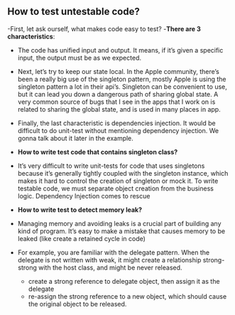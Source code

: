 
## How to test untestable code?

-First, let ask ourself, what makes code easy to test?
-**There are 3 characteristics**:

- The code has unified input and output. It means, if it’s given a specific input, the output must be as we expected.
- Next, let’s try to keep our state local. In the Apple community, there’s been a really big use of the singleton pattern, mostly Apple is using the singleton pattern a lot in their api’s. Singleton can be convenient to use, but it can lead you down a dangerous path of sharing global state. A very common source of bugs that I see in the apps that I work on is related to sharing the global state, and is used in many places in app.
- Finally, the last characteristic is dependencies injection. It would be difficult to do unit-test without mentioning dependency injection. We gonna talk about it later in the example.

- **How to write test code that contains singleton class?**
- It’s very difficult to write unit-tests for code that uses singletons because it’s generally tightly coupled with the singleton instance, which makes it hard to control the creation of singleton or mock it. To write testable code, we must separate object creation from the business logic. Dependency Injection comes to rescue

- **How to write test to detect memory leak?**
- Managing memory and avoiding leaks is a crucial part of building any kind of program. It’s easy to make a mistake that causes memory to be leaked (like create a retained cycle in code)
- For example, you are familiar with the delegate pattern. When the delegate is not written with weak, it might create a relationship strong-strong with the host class, and might be never released.

  - create a strong reference to delegate object, then assign it as the delegate
  - re-assign the strong reference to a new object, which should cause the original object to be released.
